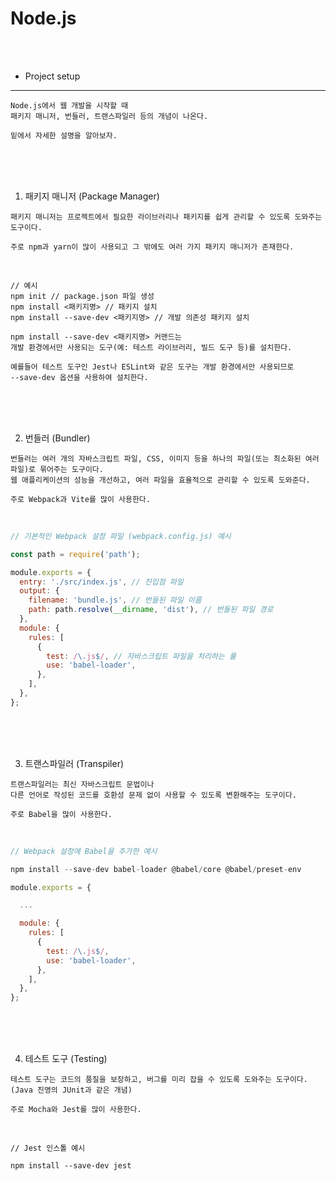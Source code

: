 # Node.js

<br /><br />

* Project setup
---

```
Node.js에서 웹 개발을 시작할 때 
패키지 매니저, 번들러, 트랜스파일러 등의 개념이 나온다.

밑에서 자세한 설명을 알아보자.
```

<br /><br /><br />

1. 패키지 매니저 (Package Manager)

```
패키지 매니저는 프로젝트에서 필요한 라이브러리나 패키지를 쉽게 관리할 수 있도록 도와주는 도구이다.

주로 npm과 yarn이 많이 사용되고 그 밖에도 여러 가지 패키지 매니저가 존재한다.
```

<br />

```node
// 예시
npm init // package.json 파일 생성
npm install <패키지명> // 패키지 설치
npm install --save-dev <패키지명> // 개발 의존성 패키지 설치
```

```
npm install --save-dev <패키지명> 커맨드는
개발 환경에서만 사용되는 도구(예: 테스트 라이브러리, 빌드 도구 등)를 설치한다.

예를들어 테스트 도구인 Jest나 ESLint와 같은 도구는 개발 환경에서만 사용되므로
--save-dev 옵션을 사용하여 설치한다.
```

<br /><br /><br />

2. 번들러 (Bundler)

```
번들러는 여러 개의 자바스크립트 파일, CSS, 이미지 등을 하나의 파일(또는 최소화된 여러 파일)로 묶어주는 도구이다.
웹 애플리케이션의 성능을 개선하고, 여러 파일을 효율적으로 관리할 수 있도록 도와준다.

주로 Webpack과 Vite를 많이 사용한다.
```

<br />

```javascript
// 기본적인 Webpack 설정 파일 (webpack.config.js) 예시

const path = require('path');

module.exports = {
  entry: './src/index.js', // 진입점 파일
  output: {
    filename: 'bundle.js', // 번들된 파일 이름
    path: path.resolve(__dirname, 'dist'), // 번들된 파일 경로
  },
  module: {
    rules: [
      {
        test: /\.js$/, // 자바스크립트 파일을 처리하는 룰
        use: 'babel-loader',
      },
    ],
  },
};
```

<br /><br /><br />

3. 트랜스파일러 (Transpiler)

```
트랜스파일러는 최신 자바스크립트 문법이나 
다른 언어로 작성된 코드를 호환성 문제 없이 사용할 수 있도록 변환해주는 도구이다.

주로 Babel을 많이 사용한다.
```

<br />

```javascript
// Webpack 설정에 Babel을 추가한 예시

npm install --save-dev babel-loader @babel/core @babel/preset-env

module.exports = {

  ...

  module: {
    rules: [
      {
        test: /\.js$/,
        use: 'babel-loader',
      },
    ],
  },
};
```

<br /><br /><br />

4. 테스트 도구 (Testing)

```
테스트 도구는 코드의 품질을 보장하고, 버그를 미리 잡을 수 있도록 도와주는 도구이다.
(Java 진영의 JUnit과 같은 개념)

주로 Mocha와 Jest를 많이 사용한다.
```

<br />

```node
// Jest 인스톨 예시

npm install --save-dev jest
```
